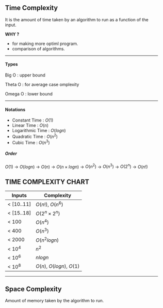 ## Time Complexity

It is the amount of time taken by an algorithm to run as a function of the input.

**WHY ?**

- for making more optiml program.
- comparison of algorithms.

***

#### Types

Big O : upper bound

Theta O : for average case omplexity

Omega O : lower bound

***

#### Notations

- Constant Time : $O(1)$
- Linear Time : $O(n)$
- Logarithmic Time : $O(log n)$
- Quadratic Time : $O(n^2)$
- Cubic Time : $O(n^3)$

##### Order

$O(1)$ -> $O(log n)$ -> $O(n)$ -> $O(n \times log n)$ -> $O(n ^ 2)$ -> $O(n ^ 3)$ -> $O(2 ^ n)$ -> $O(n!)$

## TIME COMPLEXITY CHART

| Inputs         | Complexity                 |
| -------------- | -------------------------- |
| < $[10 .. 11]$ | $O(n!)$, $O(n ^ 6)$        |
| < $[15 .. 18]$ | $O(2 ^ n \times 2 ^ n)$    |
| < $100$        | $O(n ^ 4)$                 |
| < $400$        | $O(n ^ 3)$                 |
| < $2000$       | $O(n ^ 2 log n)$           |
| < $10 ^ 4$     | $n ^ 2$                    |
| < $10 ^ 6$     | $n log n$                  |
| < $10 ^ 8$     | $O(n)$, $O(log n)$, $O(1)$ |

***

## Space Complexity

Amount of memory taken by the algorithm to run.